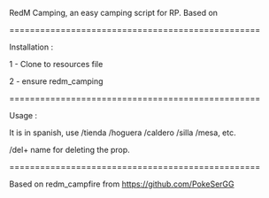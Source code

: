 RedM Camping, an easy camping script for RP. Based on 

=================================================

Installation :

1 - Clone to resources file

2 - ensure redm_camping

=================================================

Usage :

It is in spanish, use /tienda /hoguera /caldero /silla /mesa, etc.

/del+ name for deleting the prop.

=================================================

Based on redm_campfire from https://github.com/PokeSerGG
